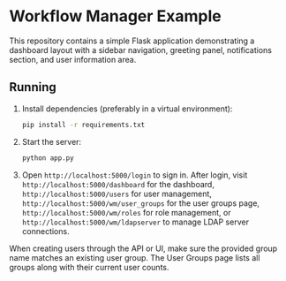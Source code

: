 # Workflow Manager Example

This repository contains a simple Flask application demonstrating a dashboard layout with a sidebar navigation, greeting panel, notifications section, and user information area.

## Running

1. Install dependencies (preferably in a virtual environment):
   ```bash
   pip install -r requirements.txt
   ```
2. Start the server:
   ```bash
   python app.py
   ```
3. Open `http://localhost:5000/login` to sign in.
   After login, visit `http://localhost:5000/dashboard` for the dashboard,
   `http://localhost:5000/users` for user management,
   `http://localhost:5000/wm/user_groups` for the user groups page,
   `http://localhost:5000/wm/roles` for role management, or
   `http://localhost:5000/wm/ldapserver` to manage LDAP server connections.

When creating users through the API or UI, make sure the provided group name
matches an existing user group. The User Groups page lists all groups along with
their current user counts.
